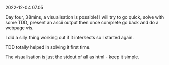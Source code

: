 2022-12-04 07.05

Day four, 38mins, a visualisation is possible! I will try to go quick, solve with some TDD, present an ascii output then once complete go back and do a webpage vis.

I did a silly thing working out if it intersects so I started again.

TDD totally helped in solving it first time.

The visualisation is just the stdout of all as html - keep it simple.

